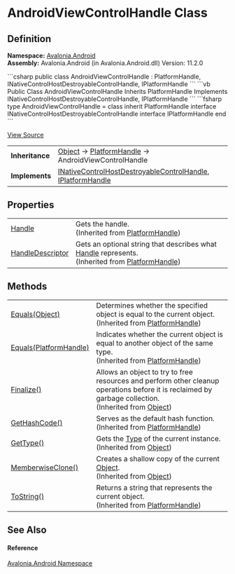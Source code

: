 # AndroidViewControlHandle Class




## Definition
**Namespace:** <a href="N_Avalonia_Android">Avalonia.Android</a>  
**Assembly:** Avalonia.Android (in Avalonia.Android.dll) Version: 11.2.0

<Tabs groupId="api-code-preview">
<TabItem value="csharp" label="C#">
```csharp
public class AndroidViewControlHandle : PlatformHandle, 
	INativeControlHostDestroyableControlHandle, IPlatformHandle
```
</TabItem>
<TabItem value="vb" label="VB">
```vb
Public Class AndroidViewControlHandle
	Inherits PlatformHandle
	Implements INativeControlHostDestroyableControlHandle, IPlatformHandle
```
</TabItem>
<TabItem value="fsharp" label="F#">
```fsharp
type AndroidViewControlHandle = 
    class
        inherit PlatformHandle
        interface INativeControlHostDestroyableControlHandle
        interface IPlatformHandle
    end
```
</TabItem>
</Tabs>



<a href="https://github.com/AvaloniaUI/Avalonia/tree/master/src/Android/Avalonia.Android/AndroidViewControlHandle.cs" title="View the source code">View Source</a>

<table>
<tr><td><strong>Inheritance</strong></td><td><a href="https://learn.microsoft.com/dotnet/api/system.object" target="_blank" rel="noopener noreferrer">Object</a>  →  <a href="T_Avalonia_Platform_PlatformHandle">PlatformHandle</a>  →  AndroidViewControlHandle</td></tr>
<tr><td><strong>Implements</strong></td><td><a href="T_Avalonia_Controls_Platform_INativeControlHostDestroyableControlHandle">INativeControlHostDestroyableControlHandle</a>, <a href="T_Avalonia_Platform_IPlatformHandle">IPlatformHandle</a></td></tr>
</table>



## Properties
<table>
<tr>
<td><a href="P_Avalonia_Platform_PlatformHandle_Handle">Handle</a></td>
<td>Gets the handle.<br />(Inherited from <a href="T_Avalonia_Platform_PlatformHandle">PlatformHandle</a>)</td>
</tr>
<tr>
<td><a href="P_Avalonia_Platform_PlatformHandle_HandleDescriptor">HandleDescriptor</a></td>
<td>Gets an optional string that describes what <a href="P_Avalonia_Platform_PlatformHandle_Handle">Handle</a> represents.<br />(Inherited from <a href="T_Avalonia_Platform_PlatformHandle">PlatformHandle</a>)</td>
</tr>
</table>

## Methods
<table>
<tr>
<td><a href="M_Avalonia_Platform_PlatformHandle_Equals_1">Equals(Object)</a></td>
<td>Determines whether the specified object is equal to the current object.<br />(Inherited from <a href="T_Avalonia_Platform_PlatformHandle">PlatformHandle</a>)</td>
</tr>
<tr>
<td><a href="M_Avalonia_Platform_PlatformHandle_Equals">Equals(PlatformHandle)</a></td>
<td>Indicates whether the current object is equal to another object of the same type.<br />(Inherited from <a href="T_Avalonia_Platform_PlatformHandle">PlatformHandle</a>)</td>
</tr>
<tr>
<td><a href="https://learn.microsoft.com/dotnet/api/system.object.finalize" target="_blank" rel="noopener noreferrer">Finalize()</a></td>
<td>Allows an object to try to free resources and perform other cleanup operations before it is reclaimed by garbage collection.<br />(Inherited from <a href="https://learn.microsoft.com/dotnet/api/system.object" target="_blank" rel="noopener noreferrer">Object</a>)</td>
</tr>
<tr>
<td><a href="M_Avalonia_Platform_PlatformHandle_GetHashCode">GetHashCode()</a></td>
<td>Serves as the default hash function.<br />(Inherited from <a href="T_Avalonia_Platform_PlatformHandle">PlatformHandle</a>)</td>
</tr>
<tr>
<td><a href="https://learn.microsoft.com/dotnet/api/system.object.gettype" target="_blank" rel="noopener noreferrer">GetType()</a></td>
<td>Gets the <a href="https://learn.microsoft.com/dotnet/api/system.type" target="_blank" rel="noopener noreferrer">Type</a> of the current instance.<br />(Inherited from <a href="https://learn.microsoft.com/dotnet/api/system.object" target="_blank" rel="noopener noreferrer">Object</a>)</td>
</tr>
<tr>
<td><a href="https://learn.microsoft.com/dotnet/api/system.object.memberwiseclone" target="_blank" rel="noopener noreferrer">MemberwiseClone()</a></td>
<td>Creates a shallow copy of the current <a href="https://learn.microsoft.com/dotnet/api/system.object" target="_blank" rel="noopener noreferrer">Object</a>.<br />(Inherited from <a href="https://learn.microsoft.com/dotnet/api/system.object" target="_blank" rel="noopener noreferrer">Object</a>)</td>
</tr>
<tr>
<td><a href="M_Avalonia_Platform_PlatformHandle_ToString">ToString()</a></td>
<td>Returns a string that represents the current object.<br />(Inherited from <a href="T_Avalonia_Platform_PlatformHandle">PlatformHandle</a>)</td>
</tr>
</table>

## See Also


#### Reference
<a href="N_Avalonia_Android">Avalonia.Android Namespace</a>  
